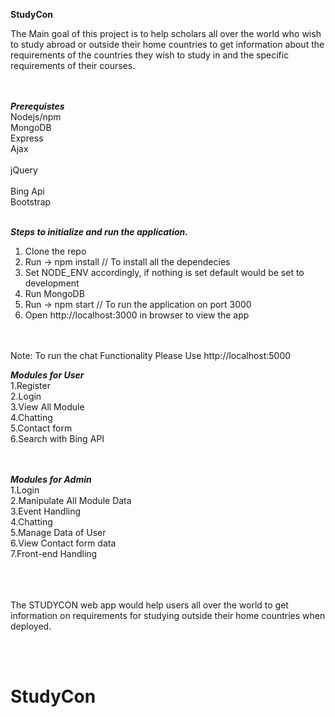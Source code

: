 <b>StudyCon </b>

The Main goal of this project is to help scholars all over the world who wish to study abroad or outside their home countries to get information about the requirements of the countries they wish to study in and the specific requirements of their courses.


<br/><br/><i><b>Prerequistes</b></i> <br/>
  Nodejs/npm <br/>
  MongoDB <br/> 
  Express <br/> 
  Ajax<br/>  
  jQuery<br/>  
  Bing Api<br/>
  Bootstrap<br/>
  <br/>
  
<i><b>Steps to initialize and run the application.</b></i><br/>
1. Clone the repo <br/>
2. Run -> npm install // To install all the dependecies <br/>
3. Set NODE_ENV accordingly, if nothing is set default would be set to development <br/>
4. Run MongoDB <br/>
6. Run -> npm start // To run the application on port 3000 <br/>
7. Open http://localhost:3000 in browser to view the app <br/><br/><br/>

Note: To run the chat Functionality Please Use http://localhost:5000


<i><b>Modules for User</b></i> <br/>
1.Register<br/>
2.Login<br/>
3.View All Module <br/>
4.Chatting<br/>
5.Contact form<br/>
6.Search with Bing API<br/>


<br/><br/>
<i><b>Modules for Admin</b></i> <br/>
1.Login<br/>
2.Manipulate All Module Data<br/>
3.Event Handling<br/>
4.Chatting<br/>
5.Manage Data of User<br/>
6.View Contact form data<br/>
7.Front-end Handling<br/>
<br/><br/><br/>






The STUDYCON web app would help users all over the world to get information on requirements for studying outside their home countries when deployed.

<br/><br/>




# StudyCon
